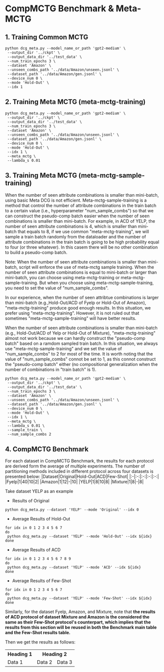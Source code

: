 # CompMCTG Benchmark \& Meta-MCTG
## 1. Training Common MCTG
```shell
python dcg_meta.py --model_name_or_path 'gpt2-medium' \
 --output_dir '../ckpt' \
 --output_data_dir '../test_data' \
 --num_train_epochs 3 \
 --dataset 'Amazon' \
 --unseen_combs_path '../data/Amazon/unseen.jsonl' \
 --dataset_path '../data/Amazon/gen.jsonl' \
 --device_num 0 \
 --mode 'Hold-Out' \
 --idx 1
```

## 2. Training Meta MCTG (meta-mctg-training)
```shell
python dcg_meta.py --model_name_or_path 'gpt2-medium' \
 --output_dir '../ckpt' \
 --output_data_dir '../test_data' \
 --num_train_epochs 3 \
 --dataset 'Amazon' \
 --unseen_combs_path '../data/Amazon/unseen.jsonl' \
 --dataset_path '../data/Amazon/gen.jsonl' \
 --device_num 0 \
 --mode 'Hold-Out' \
 --idx 1 \
 --meta_mctg \
 --lambda_s 0.01
```

## 3. Training Meta MCTG (meta-mctg-sample-training)
When the number of seen attribute combinations is smaller than mini-batch, using basic Meta DCG is not efficient. Meta-mctg-sample-training is a method that control the number of attribute combinations in the train batch to a certain value (i.e., hyperparameter "num_sample_combs") so that we can construct the pseudo-comp batch easier when the number of seen combinations is smaller than mini-batch. For example, in ACD of YELP, the number of seen attribute combinations is 4, which is smaller than mini-batch that equals to 8, if we use common "meta-mctg-training", we will sample a train batch randomly from the dataloader and the number of attribute combinations in the train batch is going to be high probability equal to four (or three whatever). In this casem there will be no other combination to build a pseudo-comp batch.

Note: When the number of seen attribute combinations is smaller than mini-batch, script will enforce the use of meta-mctg sample training. When the number of seen attribute combinations is equal to mini-batch or larger than mini-batch, you can choose using meta-mctg-training or meta-mctg-sample-training. But when you choose using meta-mctg-sample-training, you need to set the value of "num_sample_combs".

In our experience, when the number of seen attribtue combinations is larger than mini-batch (e.g.,Hold-Out/ACD of Fyelp or Hold-Out of Amazon), "meta-mctg-training" produce good enough results. In this situation, we prefer using "meta-mctg-training". However, it is not ruled out that sometimes "meta-mctg-sample-training" will have better results. 

When the number of seen attribute combinations is smaller than mini-batch (e.g., Hold-Out/ACD of Yelp or Hold-Out of Mixture), "meta-mctg-training" almost not work because we can hardly construct the "pseudo-comp batch" based on a ramdom sampled train batch. In this situation, we always use "meta-mctg-sample-training" and we set the value of "num_sample_combs" to 2 for most of the time. It is worth noting that the value of "num_sample_combs" connot be set to 1, as this connot construct the "pseudo-comp batch" either (no compositional generalization when the number of combinations in "train batch" is 1).

```shell
python dcg_meta.py --model_name_or_path 'gpt2-medium' \
 --output_dir '../ckpt' \
 --output_data_dir '../test_data' \
 --num_train_epochs 3 \
 --dataset 'Amazon' \
 --unseen_combs_path '../data/Amazon/unseen.jsonl' \
 --dataset_path '../data/Amazon/gen.jsonl' \
 --device_num 0 \
 --mode 'Hold-Out' \
 --idx 1 \
 --meta_mctg \
 --lambda_s 0.01 \
 --sample_train \
 --num_sample_combs 2
```

## 4. CompMCTG Benchmark
For each dataset in CompMCTG Benchmark, the results for each protocol are derived form the average of multiple experiments. The number of partitioning methods included in different protocol across four datasets is presented below:
|Dataset|Original|Hold-Out|ACD|Few-Shot|
|:-|:-:|:-:|:-:|:-:|
|Fyelp|1|40|10|2|
|Amazon|1|12|-|10|
|YELP|1|8|10|8|
|Mixture|1|8|-|8|

Take dataset YELP as an example
- Results of Original
```shell
python dcg_meta.py --dataset 'YELP' --mode 'Original' --idx 0
```
- Average Results of Hold-Out
```shell
for idx in 0 1 2 3 4 5 6 7
do
 python dcg_meta.py --dataset 'YELP' --mode 'Hold-Out' --idx ${idx}
done
```
- Average Results of ACD
```shell
for idx in 0 1 2 3 4 5 6 7 8 9
do
 python dcg_meta.py --dataset 'YELP' --mode 'ACD' --idx ${idx}
done
```
- Average Results of Few-Shot
```shell
for idx in 0 1 2 3 4 5 6 7
do
 python dcg_meta.py --dataset 'YELP' --mode 'Few-Shot' --idx ${idx}
done
```

Similarly, for the dataset Fyelp, Amazon, and Mixture, note that **the results of ACD protocol of dataset Mixture and Amazon is the considered the same as their Few-Shot protocol's counterpart, which implies that the results from this section will be reused in both the Benchmark main table and the Few-Shot results table.**

Then we get the results as follows:
<table>
  <tr>
    <th>Heading 1</th>
    <th colspan="2">Heading 2</th>
  </tr>
  <tr>
    <td>Data 1</td>
    <td>Data 2</td>
    <td>Data 3</td>
  </tr>
</table>





